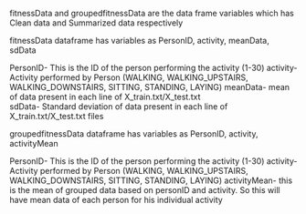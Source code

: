 fitnessData and groupedfitnessData are the data frame variables which has Clean data and Summarized data respectively

fitnessData dataframe has variables as PersonID, activity, meanData, sdData

PersonID- This is the ID of the person performing the activity (1-30)
activity- Activity performed by Person (WALKING, WALKING_UPSTAIRS, WALKING_DOWNSTAIRS, SITTING, STANDING, LAYING)
meanData- mean of data present in each line of X_train.txt/X_test.txt  
sdData- Standard deviation of data present in each line of X_train.txt/X_test.txt files

groupedfitnessData dataframe has variables as PersonID, activity, activityMean

PersonID- This is the ID of the person performing the activity (1-30)
activity- Activity performed by Person (WALKING, WALKING_UPSTAIRS, WALKING_DOWNSTAIRS, SITTING, STANDING, LAYING)
activityMean- this is the mean of grouped data based on personID and activity. So this will have mean data of each person for his individual activity



